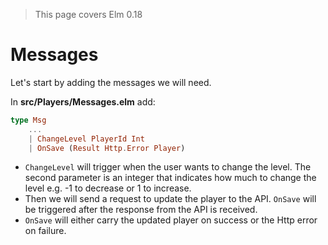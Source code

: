 > This page covers Elm 0.18

# Messages

Let's start by adding the messages we will need.

In __src/Players/Messages.elm__ add:

```elm
type Msg
    ...
    | ChangeLevel PlayerId Int
    | OnSave (Result Http.Error Player)
```

- `ChangeLevel` will trigger when the user wants to change the level. The second parameter is an integer that indicates how much to change the level e.g. -1 to decrease or 1 to increase.
- Then we will send a request to update the player to the API. `OnSave` will be triggered after the response from the API is received.
- `OnSave` will either carry the updated player on success or the Http error on failure.

